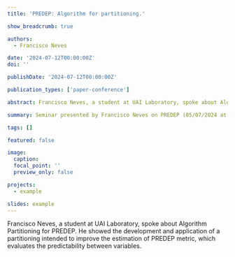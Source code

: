 ```yaml
---
title: 'PREDEP: Algorithm for partitioning.'

show_breadcrumb: true

authors:
  - Francisco Neves

date: '2024-07-12T00:00:00Z'
doi: ''

publishDate: '2024-07-12T00:00:00Z'

publication_types: ['paper-conference']

abstract: Francisco Neves, a student at UAI Laboratory, spoke about Algorithm Partitioning for PREDEP. He showed the development and application of a partitioning intended to improve the estimation of PREDEP metric, which evaluates the predictability between variables.

summary: Seminar presented by Francisco Neves on PREDEP (05/07/2024 at 2 pm).

tags: []

featured: false

image:
  caption:
  focal_point: ''
  preview_only: false

projects:
  - example

slides: example
---
```


<p>Francisco Neves, a student at UAI Laboratory, spoke about Algorithm Partitioning for PREDEP. He showed the development and application of a partitioning intended to improve the estimation of PREDEP metric, which evaluates the predictability between variables.  </p>